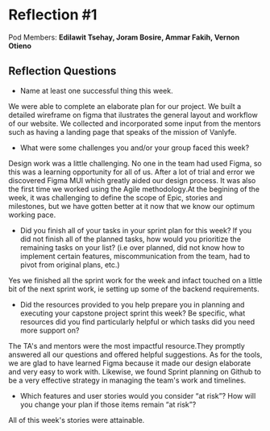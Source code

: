 # Reflection #1

Pod Members: **Edilawit Tsehay, Joram Bosire, Ammar Fakih, Vernon Otieno**

## Reflection Questions

* Name at least one successful thing this week.

 We were able to complete an elaborate plan for our project. We built a detailed wireframe on figma that ilustrates the general layout and workflow of our website. We collected and incorporated some input from the mentors such as having a landing page that speaks of the mission of Vanlyfe.

* What were some challenges you and/or your group faced this week?

 Design work was a little challenging. No one in the team had used Figma, so this was a learning opportunity for all of us. After a lot of trial and error we discovered Figma MUI which greatly aided our design process. It was also the first time we worked using the Agile methodology.At the begining of the week, it was challenging to define the scope of Epic, stories and milestones, but we have gotten better at it now that we know our optimum working pace.

* Did you finish all of your tasks in your sprint plan for this week? If you did not finish all of the planned tasks, how would you prioritize the remaining tasks on your list?  (i.e over planned, did not know how to implement certain features, miscommunication from the team, had to pivot from original plans, etc.)

 Yes we finished all the sprint work for the week and infact touched on a little bit of the next sprint work, ie setting up some of the backend requirements.

* Did the resources provided to you help prepare you in planning and executing your capstone project sprint this week? Be specific, what resources did you find particularly helpful or which tasks did you need more support on?

 The TA's and mentors were the most impactful resource.They promptly answered all our questions and offered helpful suggestions. As for the tools, we are glad to have learned Figma because it made our design elaborate and very easy to work with. Likewise, we found Sprint planning on Github to be a very effective strategy in managing the team's work and timelines.

* Which features and user stories would you consider “at risk”? How will you change your plan if those items remain “at risk”?

 All of this week's stories were attainable.
